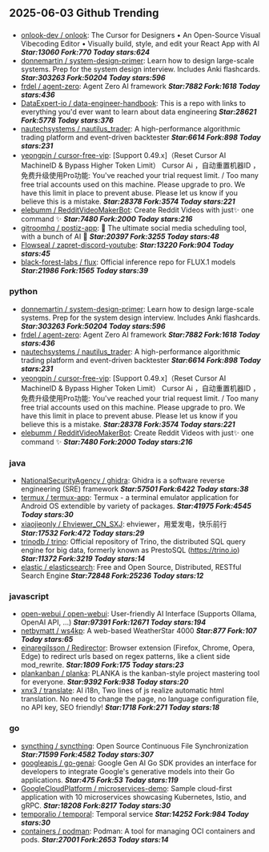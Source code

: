 ## 2025-06-03 Github Trending

### 
* [onlook-dev / onlook](https://github.com/onlook-dev/onlook): The Cursor for Designers • An Open-Source Visual Vibecoding Editor • Visually build, style, and edit your React App with AI ***Star:13060 Fork:770 Today stars:624***
* [donnemartin / system-design-primer](https://github.com/donnemartin/system-design-primer): Learn how to design large-scale systems. Prep for the system design interview. Includes Anki flashcards. ***Star:303263 Fork:50204 Today stars:596***
* [frdel / agent-zero](https://github.com/frdel/agent-zero): Agent Zero AI framework ***Star:7882 Fork:1618 Today stars:436***
* [DataExpert-io / data-engineer-handbook](https://github.com/DataExpert-io/data-engineer-handbook): This is a repo with links to everything you'd ever want to learn about data engineering ***Star:28621 Fork:5778 Today stars:376***
* [nautechsystems / nautilus_trader](https://github.com/nautechsystems/nautilus_trader): A high-performance algorithmic trading platform and event-driven backtester ***Star:6614 Fork:898 Today stars:231***
* [yeongpin / cursor-free-vip](https://github.com/yeongpin/cursor-free-vip): [Support 0.49.x]（Reset Cursor AI MachineID & Bypass Higher Token Limit） Cursor Ai ，自动重置机器ID ， 免费升级使用Pro功能: You've reached your trial request limit. / Too many free trial accounts used on this machine. Please upgrade to pro. We have this limit in place to prevent abuse. Please let us know if you believe this is a mistake. ***Star:28378 Fork:3574 Today stars:221***
* [elebumm / RedditVideoMakerBot](https://github.com/elebumm/RedditVideoMakerBot): Create Reddit Videos with just✨ one command ✨ ***Star:7480 Fork:2000 Today stars:216***
* [gitroomhq / postiz-app](https://github.com/gitroomhq/postiz-app): 📨 The ultimate social media scheduling tool, with a bunch of AI 🤖 ***Star:20397 Fork:3255 Today stars:48***
* [Flowseal / zapret-discord-youtube](https://github.com/Flowseal/zapret-discord-youtube):  ***Star:13220 Fork:904 Today stars:45***
* [black-forest-labs / flux](https://github.com/black-forest-labs/flux): Official inference repo for FLUX.1 models ***Star:21986 Fork:1565 Today stars:39***

### python
* [donnemartin / system-design-primer](https://github.com/donnemartin/system-design-primer): Learn how to design large-scale systems. Prep for the system design interview. Includes Anki flashcards. ***Star:303263 Fork:50204 Today stars:596***
* [frdel / agent-zero](https://github.com/frdel/agent-zero): Agent Zero AI framework ***Star:7882 Fork:1618 Today stars:436***
* [nautechsystems / nautilus_trader](https://github.com/nautechsystems/nautilus_trader): A high-performance algorithmic trading platform and event-driven backtester ***Star:6614 Fork:898 Today stars:231***
* [yeongpin / cursor-free-vip](https://github.com/yeongpin/cursor-free-vip): [Support 0.49.x]（Reset Cursor AI MachineID & Bypass Higher Token Limit） Cursor Ai ，自动重置机器ID ， 免费升级使用Pro功能: You've reached your trial request limit. / Too many free trial accounts used on this machine. Please upgrade to pro. We have this limit in place to prevent abuse. Please let us know if you believe this is a mistake. ***Star:28378 Fork:3574 Today stars:221***
* [elebumm / RedditVideoMakerBot](https://github.com/elebumm/RedditVideoMakerBot): Create Reddit Videos with just✨ one command ✨ ***Star:7480 Fork:2000 Today stars:216***

### java
* [NationalSecurityAgency / ghidra](https://github.com/NationalSecurityAgency/ghidra): Ghidra is a software reverse engineering (SRE) framework ***Star:57501 Fork:6422 Today stars:38***
* [termux / termux-app](https://github.com/termux/termux-app): Termux - a terminal emulator application for Android OS extendible by variety of packages. ***Star:41975 Fork:4545 Today stars:30***
* [xiaojieonly / Ehviewer_CN_SXJ](https://github.com/xiaojieonly/Ehviewer_CN_SXJ): ehviewer，用爱发电，快乐前行 ***Star:17532 Fork:472 Today stars:29***
* [trinodb / trino](https://github.com/trinodb/trino): Official repository of Trino, the distributed SQL query engine for big data, formerly known as PrestoSQL (https://trino.io) ***Star:11372 Fork:3219 Today stars:14***
* [elastic / elasticsearch](https://github.com/elastic/elasticsearch): Free and Open Source, Distributed, RESTful Search Engine ***Star:72848 Fork:25236 Today stars:12***

### javascript
* [open-webui / open-webui](https://github.com/open-webui/open-webui): User-friendly AI Interface (Supports Ollama, OpenAI API, ...) ***Star:97391 Fork:12671 Today stars:194***
* [netbymatt / ws4kp](https://github.com/netbymatt/ws4kp): A web-based WeatherStar 4000 ***Star:877 Fork:107 Today stars:65***
* [einaregilsson / Redirector](https://github.com/einaregilsson/Redirector): Browser extension (Firefox, Chrome, Opera, Edge) to redirect urls based on regex patterns, like a client side mod_rewrite. ***Star:1809 Fork:175 Today stars:23***
* [plankanban / planka](https://github.com/plankanban/planka): PLANKA is the kanban-style project mastering tool for everyone. ***Star:9392 Fork:938 Today stars:20***
* [xnx3 / translate](https://github.com/xnx3/translate): AI i18n, Two lines of js realize automatic html translation. No need to change the page, no language configuration file, no API key, SEO friendly! ***Star:1718 Fork:271 Today stars:18***

### go
* [syncthing / syncthing](https://github.com/syncthing/syncthing): Open Source Continuous File Synchronization ***Star:71599 Fork:4582 Today stars:307***
* [googleapis / go-genai](https://github.com/googleapis/go-genai): Google Gen AI Go SDK provides an interface for developers to integrate Google's generative models into their Go applications. ***Star:475 Fork:53 Today stars:119***
* [GoogleCloudPlatform / microservices-demo](https://github.com/GoogleCloudPlatform/microservices-demo): Sample cloud-first application with 10 microservices showcasing Kubernetes, Istio, and gRPC. ***Star:18208 Fork:8217 Today stars:30***
* [temporalio / temporal](https://github.com/temporalio/temporal): Temporal service ***Star:14252 Fork:984 Today stars:30***
* [containers / podman](https://github.com/containers/podman): Podman: A tool for managing OCI containers and pods. ***Star:27001 Fork:2653 Today stars:14***
